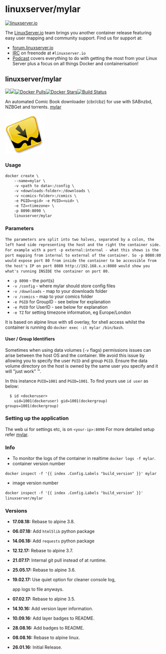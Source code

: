 # linuxserver/mylar

[![linuxserver.io](https://raw.githubusercontent.com/linuxserver/docker-templates/master/linuxserver.io/img/linuxserver_medium.png)](https://linuxserver.io)

The [LinuxServer.io](https://linuxserver.io) team brings you another container release featuring easy user mapping and community support. Find us for support at:

* [forum.linuxserver.io](https://forum.linuxserver.io)
* [IRC](https://www.linuxserver.io/irc/) on freenode at `#linuxserver.io`
* [Podcast](https://www.linuxserver.io/podcast/) covers everything to do with getting the most from your Linux Server plus a focus on all things Docker and containerisation!

## linuxserver/mylar

[![](https://images.microbadger.com/badges/version/linuxserver/mylar.svg)](https://microbadger.com/images/linuxserver/mylar)[![](https://images.microbadger.com/badges/image/linuxserver/mylar.svg)](https://microbadger.com/images/linuxserver/mylar)[![Docker Pulls](https://img.shields.io/docker/pulls/linuxserver/mylar.svg)](https://hub.docker.com/r/linuxserver/mylar/)[![Docker Stars](https://img.shields.io/docker/stars/linuxserver/mylar.svg)](https://hub.docker.com/r/linuxserver/mylar/)[![Build Status](https://ci.linuxserver.io/buildStatus/icon?job=Docker-Builders/x86-64/x86-64-mylar)](https://ci.linuxserver.io/job/Docker-Builders/job/x86-64/job/x86-64-mylar/)

An automated Comic Book downloader \(cbr/cbz\) for use with SABnzbd, NZBGet and torrents. [mylar](https://github.com/evilhero/mylar)

[![mylar](https://raw.githubusercontent.com/linuxserver/docker-templates/master/linuxserver.io/img/mylar-icon.png)](https://github.com/evilhero/mylar)

### Usage

```text
docker create \
    --name=mylar \
    -v <path to data>:/config \
    -v <downloads-folder>:/downloads \
    -v <comics-folder>:/comics \
    -e PGID=<gid> -e PUID=<uid> \
    -e TZ=<timezone> \
    -p 8090:8090 \
    linuxserver/mylar
```

### Parameters

`The parameters are split into two halves, separated by a colon, the left hand side representing the host and the right the container side. For example with a port -p external:internal - what this shows is the port mapping from internal to external of the container. So -p 8080:80 would expose port 80 from inside the container to be accessible from the host's IP on port 8080 http://192.168.x.x:8080 would show you what's running INSIDE the container on port 80.`

* `-p 8090` - the port\(s\)
* `-v /config` - where mylar should store config files
* `-v /downloads` - map to your downloads folder
* `-v /comics` - map to your comics folder
* `-e PGID` for GroupID - see below for explanation
* `-e PUID` for UserID - see below for explanation
* `-e TZ` for setting timezone information, eg Europe/London

It is based on alpine linux with s6 overlay, for shell access whilst the container is running do `docker exec -it mylar /bin/bash`.

#### User / Group Identifiers

Sometimes when using data volumes \(`-v` flags\) permissions issues can arise between the host OS and the container. We avoid this issue by allowing you to specify the user `PUID` and group `PGID`. Ensure the data volume directory on the host is owned by the same user you specify and it will "just work" ™.

In this instance `PUID=1001` and `PGID=1001`. To find yours use `id user` as below:

```text
  $ id <dockeruser>
    uid=1001(dockeruser) gid=1001(dockergroup) groups=1001(dockergroup)
```

### Setting up the application

The web ui for settings etc, is on `<your-ip>:8090` For more detailed setup refer [mylar](https://github.com/evilhero/mylar).

### Info

* To monitor the logs of the container in realtime `docker logs -f mylar`.
* container version number

`docker inspect -f '{{ index .Config.Labels "build_version" }}' mylar`

* image version number

`docker inspect -f '{{ index .Config.Labels "build_version" }}' linuxserver/mylar`

### Versions

* **17.08.18:** Rebase to alpine 3.8.
* **06.07.18:** Add `html5lib` python package
* **14.06.18:** Add `requests` python package
* **12.12.17:** Rebase to alpine 3.7.
* **21.07.17:** Internal git pull instead of at runtime.
* **25.05.17:** Rebase to alpine 3.6.
* **19.02.17:** Use quiet option for cleaner console log,

  app logs to file anyways.

* **07.02.17:** Rebase to alpine 3.5.
* **14.10.16:** Add version layer information.
* **10.09.16:** Add layer badges to README.
* **28.08.16:** Add badges to README.
* **08.08.16:** Rebase to alpine linux.
* **26.01.16:** Initial Release.

